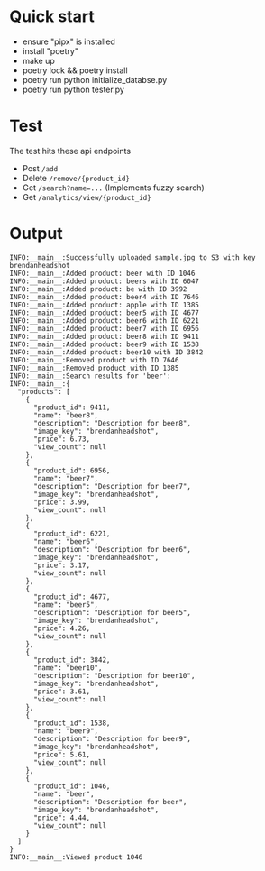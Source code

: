 # Quick start
- ensure "pipx" is installed
- install "poetry"
- make up
- poetry lock && poetry install
- poetry run python initialize_databse.py
- poetry run python tester.py

# Test
The test hits these api endpoints
- Post    `/add`
- Delete  `/remove/{product_id}`
- Get     `/search?name=...` (Implements fuzzy search)
- Get     `/analytics/view/{product_id}`

# Output
```
INFO:__main__:Successfully uploaded sample.jpg to S3 with key brendanheadshot
INFO:__main__:Added product: beer with ID 1046
INFO:__main__:Added product: beers with ID 6047
INFO:__main__:Added product: be with ID 3992
INFO:__main__:Added product: beer4 with ID 7646
INFO:__main__:Added product: apple with ID 1385
INFO:__main__:Added product: beer5 with ID 4677
INFO:__main__:Added product: beer6 with ID 6221
INFO:__main__:Added product: beer7 with ID 6956
INFO:__main__:Added product: beer8 with ID 9411
INFO:__main__:Added product: beer9 with ID 1538
INFO:__main__:Added product: beer10 with ID 3842
INFO:__main__:Removed product with ID 7646
INFO:__main__:Removed product with ID 1385
INFO:__main__:Search results for 'beer':
INFO:__main__:{
  "products": [
    {
      "product_id": 9411,
      "name": "beer8",
      "description": "Description for beer8",
      "image_key": "brendanheadshot",
      "price": 6.73,
      "view_count": null
    },
    {
      "product_id": 6956,
      "name": "beer7",
      "description": "Description for beer7",
      "image_key": "brendanheadshot",
      "price": 3.99,
      "view_count": null
    },
    {
      "product_id": 6221,
      "name": "beer6",
      "description": "Description for beer6",
      "image_key": "brendanheadshot",
      "price": 3.17,
      "view_count": null
    },
    {
      "product_id": 4677,
      "name": "beer5",
      "description": "Description for beer5",
      "image_key": "brendanheadshot",
      "price": 4.26,
      "view_count": null
    },
    {
      "product_id": 3842,
      "name": "beer10",
      "description": "Description for beer10",
      "image_key": "brendanheadshot",
      "price": 3.61,
      "view_count": null
    },
    {
      "product_id": 1538,
      "name": "beer9",
      "description": "Description for beer9",
      "image_key": "brendanheadshot",
      "price": 5.61,
      "view_count": null
    },
    {
      "product_id": 1046,
      "name": "beer",
      "description": "Description for beer",
      "image_key": "brendanheadshot",
      "price": 4.44,
      "view_count": null
    }
  ]
}
INFO:__main__:Viewed product 1046
```
